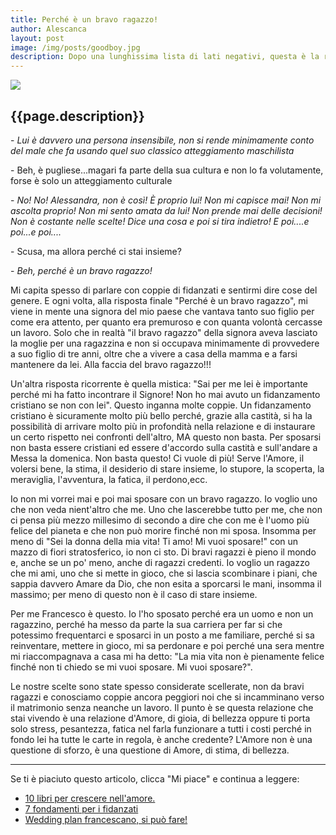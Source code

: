 ```yaml
---
title: Perché è un bravo ragazzo!
author: Alescanca
layout: post
image: /img/posts/goodboy.jpg
description: Dopo una lunghissima lista di lati negativi, questa è la risposta media più inflazionata delle ragazze alla domanda &quot;Perché stai con lui?&quot; ... uhmmm c'è qualcosa che non va.
---
```


![]({{page.image}})

## {{page.description}}


\- *Lui è davvero una persona insensibile, non si rende minimamente conto del male che fa usando quel suo classico atteggiamento maschilista*

\- Beh, è pugliese...magari fa parte della sua cultura e non lo fa volutamente, forse è solo un atteggiamento culturale

\- *No! No! Alessandra, non è così! È proprio lui! Non mi capisce mai! Non mi ascolta proprio! Non mi sento amata da lui! Non prende mai delle decisioni! Non è costante nelle scelte! Dice una cosa e poi si tira indietro! E poi....e poi...e poi....*

\- Scusa, ma allora perché ci stai insieme?

\- *Beh, perché è un bravo ragazzo!*


Mi capita spesso di parlare con coppie di fidanzati e sentirmi dire cose del genere. E ogni volta, alla risposta finale "Perché è un bravo ragazzo", mi viene in mente una signora del mio paese che vantava tanto suo figlio per come era attento, per quanto era premuroso e con quanta volontà cercasse un lavoro. Solo che in realtà "il bravo ragazzo" della signora aveva lasciato la moglie per una ragazzina e non si occupava minimamente di provvedere a suo figlio di tre anni, oltre che a vivere a casa della mamma e a farsi mantenere da lei. Alla faccia del bravo ragazzo!!!

Un'altra risposta ricorrente è quella mistica: "Sai per me lei è importante perché mi ha fatto incontrare il Signore! Non ho mai avuto un fidanzamento cristiano se non con lei". Questo inganna molte coppie. Un fidanzamento cristiano è sicuramente molto più bello perché, grazie alla castità, si ha la possibilità di arrivare molto più in profondità nella relazione e di instaurare un certo rispetto nei confronti dell'altro, MA questo non basta. Per sposarsi non basta essere cristiani ed essere d'accordo sulla castità e sull'andare a Messa la domenica. Non basta questo! Ci vuole di più! Serve l'Amore, il volersi bene, la stima, il desiderio di stare insieme, lo stupore, la scoperta, la meraviglia, l'avventura, la fatica, il perdono,ecc.

Io non mi vorrei mai e poi mai sposare con un bravo ragazzo. Io voglio uno che non veda nient'altro che me. Uno che lascerebbe tutto per me, che non ci pensa più mezzo millesimo di secondo a dire che con me è l'uomo più felice del pianeta e che non può morire finché non mi sposa. Insomma per meno di "Sei la donna della mia vita! Ti amo! Mi vuoi sposare!" con un mazzo di fiori stratosferico, io non ci sto. Di bravi ragazzi è pieno il mondo e, anche se un po' meno, anche di ragazzi credenti. Io voglio un ragazzo che mi ami, uno che si mette in gioco, che si lascia scombinare i piani, che sappia davvero Amare da Dio, che non esita a sporcarsi le mani, insomma il massimo; per meno di questo non è il caso di stare insieme.

Per me Francesco è questo. Io l'ho sposato perché era un uomo e non un ragazzino, perché ha messo da parte la sua carriera per far si che potessimo frequentarci e sposarci in un posto a me familiare, perché si sa reinventare, mettere in gioco, mi sa perdonare e poi perché una sera mentre mi riaccompagnava a casa mi ha detto: "La mia vita non è pienamente felice finché non ti chiedo se mi vuoi sposare. Mi vuoi sposare?".

Le nostre scelte sono state spesso considerate scellerate, non da bravi ragazzi e conosciamo coppie ancora peggiori noi che si incamminano verso il matrimonio senza neanche un lavoro. Il punto è se questa relazione che stai vivendo è una relazione d'Amore, di gioia, di bellezza oppure ti porta solo stress, pesantezza, fatica nel farla funzionare a tutti i costi perché in fondo lei ha tutte le carte in regola, è anche credente? L'Amore non è una questione di sforzo, è una questione di Amore, di stima, di bellezza. 








---
Se ti è piaciuto questo articolo, clicca "Mi piace" e continua a leggere:

- [10 libri per crescere nell'amore.](http://5p2p.it/2013/12/16/10libri.html)
- [7 fondamenti per i fidanzati](http://5p2p.it/2013/11/08/sette-pilastri.html)
- [Wedding plan francescano, si può fare!](http://5p2p.it/2013/04/24/wedding-plan-francescano.html)
